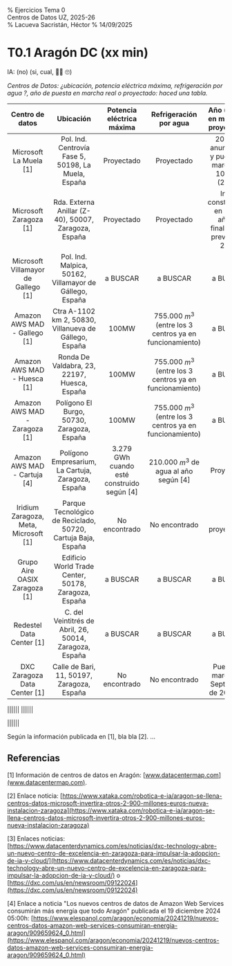 % Ejercicios Tema 0  
  Centros de Datos UZ, 2025-26  
% Lacueva Sacristán, Héctor
% 14/09/2025


# T0.1 Aragón DC (xx min)

IA: (no) (si, cual, 🙂🙁 🙄)

_Centros de Datos: ¿ubicación, potencia eléctrica máxima, refrigeración por agua ?, año de puesta en marcha real o proyectado: haced una tabla._

|Centro de datos|Ubicación|Potencia eléctrica máxima|Refrigeración por agua|Año (puesta en marcha o proyectado)|
|:-:|:-:|:-:|:-:|:-:|
|Microsoft La Muela [1]|Pol. Ind. Centrovía Fase 5, 50198, La Muela, España|Proyectado|Proyectado|2023 se anunció [2] y puesta en marcha en 10 años (2033)|
|Microsoft Zaragoza [1]|Rda. Externa Anillar (Z-40), 50007, Zaragoza, España|Proyectado|Proyectado|Inicio construcción en 2026, año de finalización prevista en 2029|
|Microsoft Villamayor de Gallego [1]|Pol. Ind. Malpica, 50162, Villamayor de Gállego, España|a BUSCAR|a BUSCAR|a BUSCAR|
|Amazon AWS MAD - Gallego [1]|Ctra A-1102 km 2, 50830, Villanueva de Gállego, España|100MW|755.000 $m^3$ (entre los 3 centros ya en funcionamiento)|a BUSCAR|
|Amazon AWS MAD - Huesca [1]|Ronda De Valdabra, 23, 22197, Huesca, España|100MW|755.000 $m^3$ (entre los 3 centros ya en funcionamiento)|a BUSCAR|
|Amazon AWS MAD - Zaragoza [1]|Polígono El Burgo, 50730, Zaragoza, España|100MW|755.000 $m^3$ (entre los 3 centros ya en funcionamiento)|a BUSCAR|
|Amazon AWS MAD - Cartuja [4]|Polígono Empresarium, La Cartuja, Zaragoza, España|3.279 GWh cuando esté construido según [4]|210.000 $m^3$ de agua al año según [4]|Proyectado|
|Iridium Zaragoza, Meta, Microsoft [1]|Parque Tecnológico de Reciclado, 50720, Cartuja Baja, España|No encontrado|No encontrado|No proyectados|
|Grupo Aire OASIX Zaragoza [1]|Edificio World Trade Center, 50178, Zaragoza, España|a BUSCAR|a BUSCAR|a BUSCAR|
|Redestel Data Center [1]|C. del Veintitrés de Abril, 26, 50014, Zaragoza, España|a BUSCAR|a BUSCAR|a BUSCAR|
|DXC Zaragoza Data Center [1]|Calle de Bari, 11, 50197, Zaragoza, España|No encontrado|No encontrado|Puesta en marcha en Septiembre de 2024 [3]|

||||||
||||||

||||||


Según la información publicada en [1], bla bla [2].
…



## Referencias

[1] Información de centros de datos en Aragón: [www.datacentermap.com](www.datacentermap.com).

[2] Enlace noticia: [https://www.xataka.com/robotica-e-ia/aragon-se-llena-centros-datos-microsoft-invertira-otros-2-900-millones-euros-nueva-instalacion-zaragoza](https://www.xataka.com/robotica-e-ia/aragon-se-llena-centros-datos-microsoft-invertira-otros-2-900-millones-euros-nueva-instalacion-zaragoza)

[3] Enlaces noticias: [https://www.datacenterdynamics.com/es/noticias/dxc-technology-abre-un-nuevo-centro-de-excelencia-en-zaragoza-para-impulsar-la-adopcion-de-ia-y-cloud/](https://www.datacenterdynamics.com/es/noticias/dxc-technology-abre-un-nuevo-centro-de-excelencia-en-zaragoza-para-impulsar-la-adopcion-de-ia-y-cloud/) o [https://dxc.com/us/en/newsroom/09122024](https://dxc.com/us/en/newsroom/09122024)

[4] Enlace a noticia "Los nuevos centros de datos de Amazon Web Services consumirán más energía que todo Aragón" publicada el 19 diciembre 2024
05:00h: [https://www.elespanol.com/aragon/economia/20241219/nuevos-centros-datos-amazon-web-services-consumiran-energia-aragon/909659624_0.html](https://www.elespanol.com/aragon/economia/20241219/nuevos-centros-datos-amazon-web-services-consumiran-energia-aragon/909659624_0.html)
